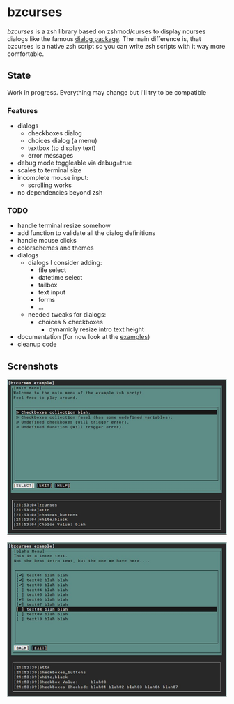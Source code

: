 # bzcurses

*bzcurses* is a zsh library based on zshmod/curses to display ncurses dialogs like the famous [dialog package](https://invisible-island.net/dialog/).
The main difference is, that bzcurses is a native zsh script so you can write zsh scripts with it way more comfortable.

## State

Work in progress. Everything may change but I'll try to be compatible

### Features

* dialogs
	* checkboxes dialog
	* choices dialog (a menu)
	* textbox (to display text)
	* error messages
* debug mode toggleable via debug=true
* scales to terminal size
* incomplete mouse input:
	* scrolling works
* no dependencies beyond zsh

### TODO

* handle terminal resize somehow
* add function to validate all the dialog definitions
* handle mouse clicks
* colorschemes and themes
* dialogs
	* dialogs I consider adding:
		* file select
		* datetime select
		* tailbox
		* text input
		* forms
		* ...
	* needed tweaks for dialogs:
		* choices & checkboxes
			* dynamicly resize intro text height
* documentation (for now look at the [examples](examples/))
* cleanup code

## Screnshots
![screenshot1](screenshots/screenshot.example.zsh.main.choices.with.debugmode.jpg)

![screenshot2](screenshots/screenshot.example.zsh.checkboxes.with.debugmode.jpg)

